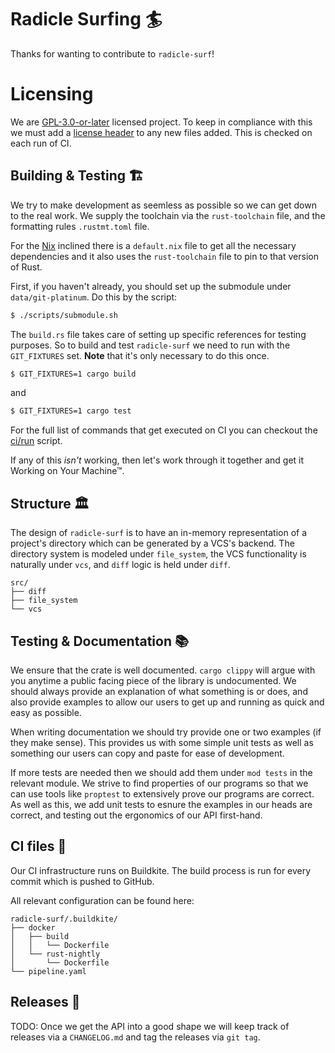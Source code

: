 
# Radicle Surfing 🏄

Thanks for wanting to contribute to `radicle-surf`!

# Licensing

We are [GPL-3.0-or-later](./LICENSE) licensed project. To keep in compliance with this we must
add a [license header](./.license-header) to any new files added. This is checked on each run of CI.

## Building & Testing 🏗️

We try to make development as seemless as possible so we can get down to the real work. We supply
the toolchain via the `rust-toolchain` file, and the formatting rules `.rustmt.toml` file.

For the [Nix](https://nixos.org/) inclined there is a `default.nix` file to get all the necessary
dependencies and it also uses the `rust-toolchain` file to pin to that version of Rust.

First, if you haven't already, you should set up the submodule under `data/git-platinum`. Do this by
the script:

```bash
$ ./scripts/submodule.sh
```

The `build.rs` file takes care of setting up specific references for testing purposes. So to build
and test `radicle-surf` we need to run with the `GIT_FIXTURES` set. **Note** that it's only
necessary to do this once.

```bash
$ GIT_FIXTURES=1 cargo build
```

and

```bash
$ GIT_FIXTURES=1 cargo test
```

For the full list of commands that get executed on CI you can checkout the [ci/run](./ci/run) script.

If any of this _isn't_ working, then let's work through it together and get it Working on Your
Machine™.

## Structure 🏛️

The design of `radicle-surf` is to have an in-memory representation of a project's directory which
can be generated by a VCS's backend. The directory system is modeled under `file_system`, the VCS
functionality is naturally under `vcs`, and `diff` logic is held under `diff`.

```
src/
├── diff
├── file_system
└── vcs
```

## Testing & Documentation 📚

We ensure that the crate is well documented. `cargo clippy` will argue with you anytime a public
facing piece of the library is undocumented. We should always provide an explanation of what
something is or does, and also provide examples to allow our users to get up and running as quick
and easy as possible.

When writing documentation we should try provide one or two examples (if they make sense). This
provides us with some simple unit tests as well as something our users can copy and paste for ease
of development.

If more tests are needed then we should add them under `mod tests` in the relevant module. We strive
to find properties of our programs so that we can use tools like `proptest` to extensively prove our
programs are correct. As well as this, we add unit tests to esnure the examples in our heads are
correct, and testing out the ergonomics of our API first-hand.

## CI files 🤖

Our CI infrastructure runs on Buildkite. The build process is run for every commit which is pushed
to GitHub.

All relevant configuration can be found here:

```
radicle-surf/.buildkite/
├── docker
│   ├── build
│   │   └── Dockerfile
│   └── rust-nightly
│       └── Dockerfile
└── pipeline.yaml
```

## Releases 📅

TODO: Once we get the API into a good shape we will keep track of releases via a `CHANGELOG.md` and
tag the releases via `git tag`.
